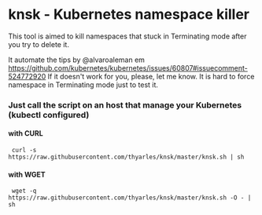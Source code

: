 # knsk - Kubernetes namespace killer

This tool is aimed to kill namespaces that stuck in Terminating mode after you try to delete it.

It automate the tips by @alvaroaleman em https://github.com/kubernetes/kubernetes/issues/60807#issuecomment-524772920
If it doesn't work for you, please, let me know. It is hard to force namespace in Terminating mode just to test it.

### Just call the script on an host that manage your Kubernetes (kubectl configured)

#### with CURL
     curl -s https://raw.githubusercontent.com/thyarles/knsk/master/knsk.sh | sh 

#### with WGET
     wget -q https://raw.githubusercontent.com/thyarles/knsk/master/knsk.sh -O - | sh 
